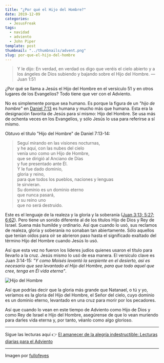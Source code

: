 ```yaml
---
title: "¿Por qué el Hijo del Hombre?"
date: 2019-12-09
categories:
  - JesusFreak
tags:
  - navidad
  - adviento
  - John Piper
template: post
thumbnail: "../thumbnails/advent.png"
slug: por-que-el-hijo-del-hombre
---
```


> Y le dijo: En verdad, en verdad os digo que veréis el cielo abierto y a los ángeles de Dios subiendo y bajando sobre el Hijo del Hombre. — Juan 1:51

¿Por qué se llama a Jesús el Hijo del Hombre en el versículo 51 y en otros lugares de los Evangelios? Todo tiene que ver con el Adviento.

No es simplemente porque sea humano. Es porque la figura de un _"hijo de hombre"_ en [Daniel 7:13](https://www.biblegateway.com/passage/?search=Daniel+7%3A13&version=LBLA) es humana y mucho más que humana. Esta era la designación favorita de Jesús para sí mismo: Hijo del Hombre. Se usa más de ochenta veces en los Evangelios, y sólo Jesús lo usa para referirse a sí mismo.

Obtuvo el título "Hijo del Hombre" de Daniel 7:13-14:

> Seguí mirando en las visiones nocturnas,<br>
> y he aquí, con las nubes del cielo<br>
> venía uno como un Hijo de Hombre,<br>
> que se dirigió al Anciano de Días<br>
> y fue presentado ante Él.<br>
> Y le fue dado dominio,<br>
> gloria y reino,<br>
> para que todos los pueblos, naciones y lenguas<br>
> le sirvieran.<br>
> Su dominio es un dominio eterno<br>
> que nunca pasará,<br>
> y su reino uno<br>
> que no será destruido.<br>

Este es el lenguaje de la realeza y la gloria y la soberanía ([Juan 3:13; 5:27; 6:62](https://www.biblegateway.com/passage/?search=Juan+3%3A13%3B+5%3A27%3B+6%3A62&version=LBLA)). Pero tiene un sonido diferente al de los títulos Hijo de Dios y Rey de Israel. Suena más humilde y ordinario. Así que cuando lo usó, sus reclamos de realeza, gloria y soberanía no sonaban tan abiertamente. Sólo aquellos que tenían oídos para oír se abrieron paso hasta el significado exaltado del término Hijo del Hombre cuando Jesús lo usó.

Así que esta vez no fueron los líderes judíos quienes usaron el título para llevarlo a la cruz. Jesús mismo lo usó de esa manera. El versículo clave es Juan 3:14-15: _"Y como Moisés levantó la serpiente en el desierto, así es necesario que sea levantado el Hijo del Hombre, para que todo aquel que cree, tenga en Él vida eterna"_.

![Hijo del Hombre](https://i.imgur.com/1DUDi4c.jpg)

Así que podrías decir que la gloria más grande que Natanael, o tú y yo, veríamos es la gloria del Hijo del Hombre, el Señor del cielo, cuyo dominio es un dominio eterno, levantado en una cruz para morir por los pecadores.

Así que cuando lo vean en este tiempo de Adviento como Hijo de Dios y como Rey de Israel e Hijo del Hombre, asegúrense de que lo vean muriendo para darles vida eterna y, por tanto, véanlo como algo glorioso.

---

Sigue las lecturas aquí 👉 [El amanecer de la alegría indestructible: Lecturas diarias para el Adviento](/el-amanecer-de-una-alegria-indestructible)

---

Imagen por [fullofeyes](https://www.fullofeyes.com/project/john-151/)

